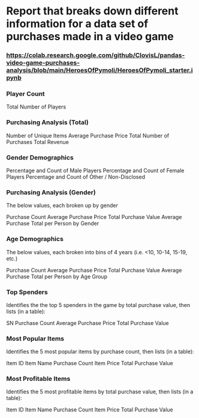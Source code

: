 # Report that breaks down different information for a data set of purchases made in a video game
### https://colab.research.google.com/github/ClovisL/pandas-video-game-purchases-analysis/blob/main/HeroesOfPymoli/HeroesOfPymoli_starter.ipynb

### Player Count

Total Number of Players


### Purchasing Analysis (Total)

Number of Unique Items
Average Purchase Price
Total Number of Purchases
Total Revenue


### Gender Demographics

Percentage and Count of Male Players
Percentage and Count of Female Players
Percentage and Count of Other / Non-Disclosed


### Purchasing Analysis (Gender)

The below values, each broken up by gender

Purchase Count
Average Purchase Price
Total Purchase Value
Average Purchase Total per Person by Gender


### Age Demographics

The below values, each broken into bins of 4 years (i.e. <10, 10-14, 15-19, etc.)

Purchase Count
Average Purchase Price
Total Purchase Value
Average Purchase Total per Person by Age Group

### Top Spenders

Identifies the the top 5 spenders in the game by total purchase value, then lists (in a table):

SN
Purchase Count
Average Purchase Price
Total Purchase Value


### Most Popular Items

Identifies the 5 most popular items by purchase count, then lists (in a table):

Item ID
Item Name
Purchase Count
Item Price
Total Purchase Value


### Most Profitable Items

Identifies the 5 most profitable items by total purchase value, then lists (in a table):

Item ID
Item Name
Purchase Count
Item Price
Total Purchase Value
